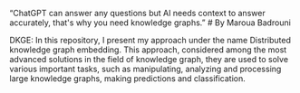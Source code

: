  “ChatGPT can answer any questions but AI needs context to answer accurately, that's why you need knowledge graphs.” # By Maroua Badrouni
                                                                                    
 DKGE: In this repository, I present my approach under the name Distributed knowledge graph embedding. This approach, considered among the most advanced solutions in the field of knowledge graph, they are used to solve various important tasks, such as manipulating, analyzing and processing large knowledge graphs, making predictions and classification.
